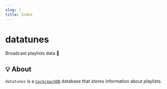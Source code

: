 ```yaml
---
slug: /
title: Index
---
```


# datatunes

Broadcast playlists data 💽

## 💡 About

`datatunes` is a [`CockroachDB`](https://github.com/cockroachdb/cockroach) database
that stores information about playlists.
